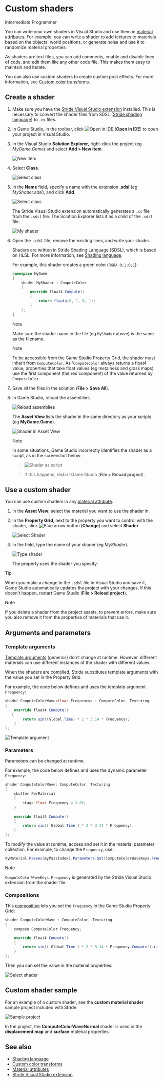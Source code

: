 # Custom shaders

<span class="badge text-bg-primary">Intermediate</span>
<span class="badge text-bg-success">Programmer</span>

You can write your own shaders in Visual Studio and use them in [material attributes](../materials/material-attributes.md). For example, you can write a shader to add textures to materials based on the objects' world positions, or generate noise and use it to randomize material properties.

As shaders are text files, you can add comments, enable and disable lines of code, and edit them like any other code file. This makes them easy to maintain and iterate.

You can also use custom shaders to create custom post effects. For more information, see [Custom color transforms](../post-effects/color-transforms/custom-color-transforms.md).

## Create a shader

1. Make sure you have the [Stride Visual Studio extension](../../get-started/visual-studio-extension.md) installed. This is necessary to convert the shader files from SDSL ([Stride shading language](index.md)) to `.cs` files.

2. In Game Studio, in the toolbar, click ![Open in IDE](../../get-started/media/launch-your-game-ide-icon.png) (**Open in IDE**) to open your project in Visual Studio.

3. In the Visual Studio **Solution Explorer**, right-click the project (eg *MyGame.Game*) and select **Add > New item**.

   ![New item](media/new-item.png)

4. Select **Class**.

   ![Select class](media/select-class.png)

5. In the **Name** field, specify a name with the extension **.sdsl** (eg *MyShader.sdsl*), and click **Add**.

   ![Select class](media/rename-file.png)

   The Stride Visual Studio extension automatically generates a `.cs` file from the `.sdsl` file. The Solution Explorer lists it as a child of the `.sdsl` file.

   ![My shader](media/my-shader.png)

6. Open the `.sdsl` file, remove the existing lines, and write your shader.

   Shaders are written in Stride Shading Language (SDSL), which is based on HLSL. For more information, see [Shading language](index.md).

   For example, this shader creates a green color (`RGBA 0;1;0;1`):

   ```cs
   namespace MyGame
   {
       shader MyShader : ComputeColor
       {
           override float4 Compute()
           {
               return float4(0, 1, 0, 1);
           }
       };
   }
   ```

   > [!Note]
   > Make sure the shader name in the file (eg `MyShader` above) is the same as the filename.

   > [!Note]
   > To be accessible from the Game Studio Property Grid, the shader must inherit from `ComputeColor`.
   > As '`ComputeColor` always returns a float4 value, properties that take float values (eg metalness and gloss maps) use the first component (the red component) of the value returned by `ComputeColor`.

7. Save all the files in the solution (**File > Save All**).

8. In Game Studio, reload the assemblies.

   ![Reload assemblies](../../particles/tutorials/media/reload-assemblies.png)

   The **Asset View** lists the shader in the same directory as your scripts (eg **MyGame.Game**).

   ![Shader in Asset View](media/shader-in-asset-view.png)

   > [!Note]
   > In some situations, Game Studio incorrectly identifies the shader as a script, as in the screenshot below:

   > ![Shader as script](media/shader-as-script-in-asset-view.png)

   > If this happens, restart Game Studio (**File > Reload project**).

## Use a custom shader

You can use custom shaders in any [material attribute](../materials/material-attributes.md).

1. In the **Asset View**, select the material you want to use the shader in.

2. In the **Property Grid**, next to the property you want to control with the shader, click ![Blue arrow button](~/manual/game-studio/media/blue-arrow-icon.png) (**Change**) and select **Shader**.

   ![Select Shader](media/select-shader.png)

3. In the field, type the name of your shader (eg *MyShader*).

   ![Type shader](media/type-shader.png)

   The property uses the shader you specify.

> [!Tip]
> When you make a change to the `.sdsl` file in Visual Studio and save it, Game Studio automatically updates the project with your changes. If this doesn't happen, restart Game Studio (**File > Reload project**).

> [!Note]
> If you delete a shader from the project assets, to prevent errors, make sure you also remove it from the properties of materials that use it.

## Arguments and parameters

### Template arguments

[Template arguments](shading-language/templates.md) (generics) don't change at runtime. However, different materials can use different instances of the shader with different values.

When the shaders are compiled, Stride substitutes template arguments with the value you set in the Property Grid.

For example, the code below defines and uses the template argument `Frequency`:

```cs
shader ComputeColorWave<float Frequency> : ComputeColor, Texturing
{
    override float4 Compute()
   {           
        return sin((Global.Time) * 2 * 3.14 * Frequency);
    }
};
```

![Template argument](media/template-argument.png)

### Parameters

Parameters can be changed at runtime.

For example, the code below defines and uses the dynamic parameter `Frequency`:

```cs
shader ComputeColorWave: ComputeColor, Texturing
{
	cbuffer PerMaterial
	{
		stage float Frequency = 1.0f;
	}
	
    override float4 Compute()
    {
        return sin(( Global.Time ) * 2 * 3.14 * Frequency);
    }
};
```

To modify the value at runtime, access and set it in the material parameter collection. For example, to change the `Frequency`, use:

```cs
myMaterial.Passes[myPassIndex].Parameters.Set(ComputeColorWaveKeys.Frequency, MyFrequency);
```

> [!Note]
> `ComputeColorWaveKeys.Frequency` is generated by the Stride Visual Studio extension from the shader file.

### Compositions

This [composition](shading-language/composition.md) lets you set the `Frequency` in the Game Studio Property Grid:

```cs
shader ComputeColorWave : ComputeColor, Texturing
{
    compose ComputeColor Frequency;

    override float4 Compute()
    {
        return sin(( Global.Time ) * 2 * 3.14 * Frequency.Compute().r);
    }
};
```

Then you can set the value in the material properties:

![Select shader](media/use-computecolorwave-shader.png)

## Custom shader sample

For an example of a custom shader, see the **custom material shader** sample project included with Stride.

![Sample project](media/custom-shader-sample-project.png)

In the project, the **ComputeColorWaveNormal** shader is used in the **displacement map** and **surface** material properties.

## See also

* [Shading language](shading-language/index.md)
* [Custom color transforms](../post-effects/color-transforms/custom-color-transforms.md)
* [Material attributes](../materials/material-attributes.md)
* [Stride Visual Studio extension](../../get-started/visual-studio-extension.md)
